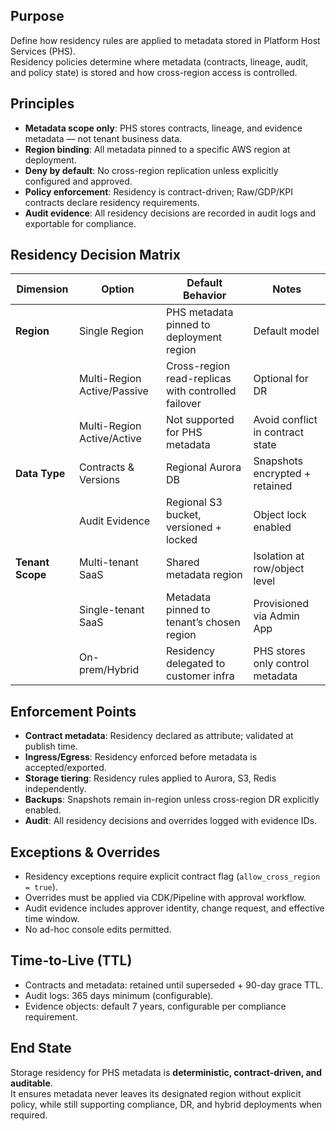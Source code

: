 ## Purpose
Define how residency rules are applied to metadata stored in Platform Host Services (PHS).  
Residency policies determine where metadata (contracts, lineage, audit, and policy state) is stored and how cross-region access is controlled.

## Principles
- **Metadata scope only**: PHS stores contracts, lineage, and evidence metadata — not tenant business data.
- **Region binding**: All metadata pinned to a specific AWS region at deployment.
- **Deny by default**: No cross-region replication unless explicitly configured and approved.
- **Policy enforcement**: Residency is contract-driven; Raw/GDP/KPI contracts declare residency requirements.
- **Audit evidence**: All residency decisions are recorded in audit logs and exportable for compliance.

## Residency Decision Matrix

| Dimension         | Option                     | Default Behavior                          | Notes |
|-------------------|----------------------------|-------------------------------------------|-------|
| **Region**        | Single Region              | PHS metadata pinned to deployment region  | Default model |
|                   | Multi-Region Active/Passive| Cross-region read-replicas with controlled failover | Optional for DR |
|                   | Multi-Region Active/Active | Not supported for PHS metadata            | Avoid conflict in contract state |
| **Data Type**     | Contracts & Versions       | Regional Aurora DB                        | Snapshots encrypted + retained |
|                   | Audit Evidence             | Regional S3 bucket, versioned + locked    | Object lock enabled |
| **Tenant Scope**  | Multi-tenant SaaS          | Shared metadata region                    | Isolation at row/object level |
|                   | Single-tenant SaaS         | Metadata pinned to tenant’s chosen region | Provisioned via Admin App |
|                   | On-prem/Hybrid             | Residency delegated to customer infra     | PHS stores only control metadata |

## Enforcement Points
- **Contract metadata**: Residency declared as attribute; validated at publish time.
- **Ingress/Egress**: Residency enforced before metadata is accepted/exported.
- **Storage tiering**: Residency rules applied to Aurora, S3, Redis independently.
- **Backups**: Snapshots remain in-region unless cross-region DR explicitly enabled.
- **Audit**: All residency decisions and overrides logged with evidence IDs.

## Exceptions & Overrides
- Residency exceptions require explicit contract flag (`allow_cross_region = true`).
- Overrides must be applied via CDK/Pipeline with approval workflow.
- Audit evidence includes approver identity, change request, and effective time window.
- No ad-hoc console edits permitted.

## Time-to-Live (TTL)
- Contracts and metadata: retained until superseded + 90-day grace TTL.
- Audit logs: 365 days minimum (configurable).
- Evidence objects: default 7 years, configurable per compliance requirement.

## End State
Storage residency for PHS metadata is **deterministic, contract-driven, and auditable**.  
It ensures metadata never leaves its designated region without explicit policy, while still supporting compliance, DR, and hybrid deployments when required.